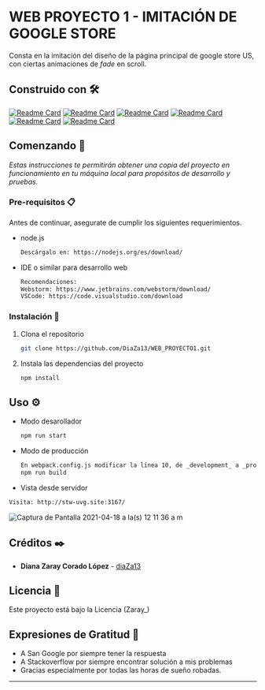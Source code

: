 # WEB PROYECTO 1 - IMITACIÓN DE GOOGLE STORE
Consta en la imitación del diseño de la página principal de google store US, con ciertas animaciones de _fade_ en scroll.

## Construido con 🛠️

[![Readme Card](https://github-readme-stats.vercel.app/api/pin/?theme=calm&username=babel&repo=babel)](https://github.com/babel/babel.git)
[![Readme Card](https://github-readme-stats.vercel.app/api/pin/?theme=calm&username=facebook&repo=react)](https://github.com/facebook/react.git)
[![Readme Card](https://github-readme-stats.vercel.app/api/pin/?theme=calm&username=npm&repo=cli)](https://github.com/npm/cli.git)
[![Readme Card](https://github-readme-stats.vercel.app/api/pin/?theme=calm&username=eslint&repo=eslint)](https://github.com/eslint/eslint.git)
[![Readme Card](https://github-readme-stats.vercel.app/api/pin/?theme=calm&username=webpack&repo=webpack)](https://github.com/webpack/webpack.git)
[![Readme Card](https://github-readme-stats.vercel.app/api/pin/?theme=calm&username=michalsnik&repo=aos)](https://github.com/michalsnik/aos.git)


## Comenzando 🚀
_Estas instrucciones te permitirán obtener una copia del proyecto en funcionamiento en tu máquina local para propósitos de desarrollo y pruebas._

### Pre-requisitos 📋
Antes de continuar, asegurate de cumplir los siguientes requerimientos.
* node.js
  ```sh
  Descárgalo en: https://nodejs.org/es/download/
  ```
* IDE o similar para desarrollo web
  ```sh
  Recomendaciones:
  Webstorm: https://www.jetbrains.com/webstorm/download/
  VSCode: https://code.visualstudio.com/download
  ```
### Instalación 🔧
1. Clona el repositorio
   ```sh
   git clone https://github.com/DiaZa13/WEB_PROYECTO1.git
   ```
2. Instala las dependencias del proyecto
   ```sh
   npm install
   ```
## Uso ⚙️
* Modo desarollador
  ```sh
  npm run start
  ```
* Modo de producción
  ```sh
  En webpack.config.js modificar la línea 10, de _development_ a _production_
  npm run build
  ```
 * Vista desde servidor
  ```sh
  Visita: http://stw-uvg.site:3167/
  ```

![Captura de Pantalla 2021-04-18 a la(s) 12 11 36 a  m](https://user-images.githubusercontent.com/54074539/115136108-b9926c80-9fda-11eb-8986-e697b0e1e7b3.png)

## Créditos ✒️
* **Diana Zaray Corado López** - [diaZa13](https://github.com/diaZa13)

## Licencia 📄

Este proyecto está bajo la Licencia (Zaray_) 

## Expresiones de Gratitud 🎁

* A San Google por siempre tener la respuesta
* A Stackoverflow por siempre encontrar solución a mis problemas
* Gracias especialmente por todas las horas de sueño robadas.



---


